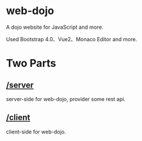 # web-dojo

A dojo website for JavaScript and more.

Used Bootstrap 4.0、Vue2、Monaco Editor and more.

# Two Parts

## [/server](server)

server-side for web-dojo, provider some rest api.

## [/client](client)

client-side for web-dojo.